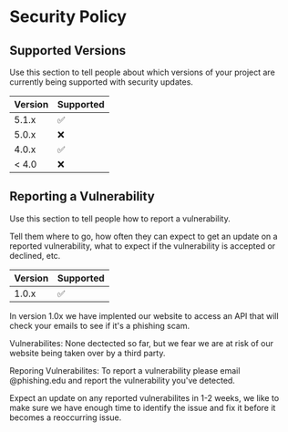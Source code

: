 # Security Policy

## Supported Versions

Use this section to tell people about which versions of your project are
currently being supported with security updates.

| Version | Supported          |
| ------- | ------------------ |
| 5.1.x   | :white_check_mark: |
| 5.0.x   | :x:                |
| 4.0.x   | :white_check_mark: |
| < 4.0   | :x:                |

## Reporting a Vulnerability

Use this section to tell people how to report a vulnerability.

Tell them where to go, how often they can expect to get an update on a
reported vulnerability, what to expect if the vulnerability is accepted or
declined, etc.


| Version | Supported         |
| ------- | ----------------- |
| 1.0.x   | :white_check_mark:|

In version 1.0x we have implented our website to access an API that will check your emails to see if it's a phishing scam. 

Vulnerabilites: None dectected so far, but we fear we are at risk of our website being taken over by a third party.

Reporing Vulnerabilites: To report a vulnerability please email @phishing.edu and report the vulnerability you've detected. 

Expect an update on any reported vulnerabilites in 1-2 weeks, we like to make sure we have enough time to identify the issue and fix it before it becomes 
a reoccurring issue. 
